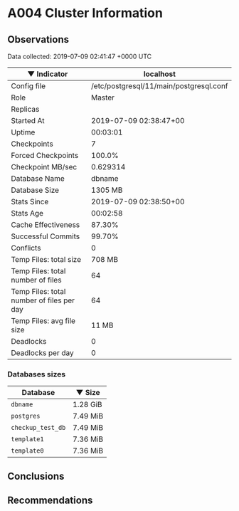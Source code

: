 # A004 Cluster Information #

## Observations ##
Data collected: 2019-07-09 02:41:47 +0000 UTC  

|&#9660;&nbsp;Indicator | localhost |
|--------|-------|
|Config file |/etc/postgresql/11/main/postgresql.conf|
|Role |Master|
|Replicas ||
|Started At |2019-07-09&nbsp;02:38:47+00|
|Uptime |00:03:01|
|Checkpoints |7|
|Forced Checkpoints |100.0%|
|Checkpoint MB/sec |0.629314|
|Database Name |dbname|
|Database Size |1305&nbsp;MB|
|Stats Since |2019-07-09&nbsp;02:38:50+00|
|Stats Age |00:02:58|
|Cache Effectiveness |87.30%|
|Successful Commits |99.70%|
|Conflicts |0|
|Temp Files: total size |708&nbsp;MB|
|Temp Files: total number of files |64|
|Temp Files: total number of files per day |64|
|Temp Files: avg file size |11&nbsp;MB|
|Deadlocks |0|
|Deadlocks per day |0|


### Databases sizes ###

| Database | &#9660;&nbsp;Size |
|----------|--------|
| `dbname` | 1.28&nbsp;GiB |
| `postgres` | 7.49&nbsp;MiB |
| `checkup_test_db` | 7.49&nbsp;MiB |
| `template1` | 7.36&nbsp;MiB |
| `template0` | 7.36&nbsp;MiB |


## Conclusions ##


## Recommendations ##

